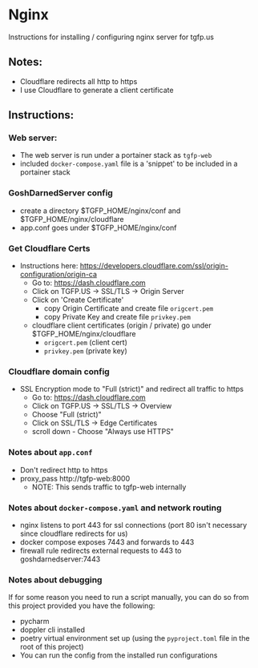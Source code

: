 # Nginx
Instructions for installing / configuring nginx server for tgfp.us

## Notes:
* Cloudflare redirects all http to https
* I use Cloudflare to generate a client certificate

## Instructions:

### Web server:
* The web server is run under a portainer stack as `tgfp-web`
* included `docker-compose.yaml` file is a 'snippet' to be included in a portainer stack

### GoshDarnedServer config
* create a directory $TGFP_HOME/nginx/conf and $TGFP_HOME/nginx/cloudflare
* app.conf goes under $TGFP_HOME/nginx/conf

### Get Cloudflare Certs
* Instructions here: https://developers.cloudflare.com/ssl/origin-configuration/origin-ca
  * Go to: https://dash.cloudflare.com
  * Click on TGFP.US -> SSL/TLS -> Origin Server
  * Click on 'Create Certificate'
    * copy Origin Certificate and create file `origcert.pem`
    * copy Private Key and create file `privkey.pem`
  * cloudflare client certificates (origin / private) go under $TGFP_HOME/nginx/cloudflare
     * `origcert.pem` (client cert)
     * `privkey.pem` (private key)

### Cloudflare domain config
* SSL Encryption mode to "Full (strict)" and redirect all traffic to https
  * Go to: https://dash.cloudflare.com
  * Click on TGFP.US -> SSL/TLS -> Overview
  * Choose "Full (strict)"
  * Click on SSL/TLS -> Edge Certificates
  * scroll down - Choose "Always use HTTPS"


### Notes about `app.conf`
* Don't redirect http to https
* proxy_pass http://tgfp-web:8000
  * NOTE: This sends traffic to tgfp-web internally


### Notes about `docker-compose.yaml` and network routing
* nginx listens to port 443 for ssl connections (port 80 isn't necessary since cloudflare redirects for us)
* docker compose exposes 7443 and forwards to 443
* firewall rule redirects external requests to 443 to goshdarnedserver:7443

### Notes about debugging
If for some reason you need to run a script manually, you can do so from this project provided you have the following:
* pycharm
* doppler cli installed
* poetry virtual environment set up (using the `pyproject.toml` file in the root of this project)
* You can run the config from the installed run configurations